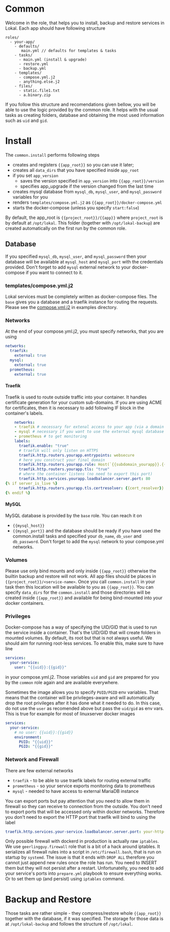 # Common

Welcome in the role, that helps you to install, backup and restore services
in Lokal. Each app should have following structure
```
roles/
  - your-app/
    - defaults/
       main.yml // defaults for templates & tasks
    - tasks/
      - main.yml (install & upgrade)
      - restore.yml
      - backup.yml
    - templates/
      - compose.yml.j2
      - anything.else.j2
    - files/
      - static.file1.txt
      - a.binary.zip
```

If you follow this structure and recomendations given bellow, you will be able
to use the logic provided by the common role. It helps with the usual tasks as
creating folders, database and obtaining the most used information such as `uid`
and `gid`.

# Install

The `common.install` performs following steps
- creates and registers `{{app_root}}` so you can use it later;
- creates all `data_dirs` that you have specified inside `app_root`
- if you set `app_version`
  - saves the version specified in `app_version` into `{{app_root}}/version`
  - specifies app_upgrade if the version changed from the last time
- creates mysql database from `mysql_db`, `mysql_user`, and `mysql_password` variables for you
- renders `templates/compose.yml.j2` as `{{app_root}}/docker-compose.yml`
- starts the docker-compose (unless you specify `start:false`)

By default, the app_root is `{{project_root}}/{{app}}` where `project_root` is
by default at `/opt/lokal`. This folder (together with `/opt/lokal-backup`) are
created automatically on the first run by the common role.

## Database

If you specified `mysql_db`, `mysql_user`, and `mysql_password` then your database
will be available at `mysql_host` and `mysql_port` with the credentials provided.
Don't forget to add `mysql` external network to your docker-compose if you want to
connect to it.

### templates/compose.yml.j2

Lokal services must be completely written as docker-compose files. The `base` 
gives you a database and a traefik instance for routing the requests. Please
see the [compose.yml.j2](examples/compose.yml.j2) in examples directory.

### Networks

At the end of your compose.yml.j2, you must specify networks, that you are using
```yaml
networks:
  traefik:
    external: true
  mysql:
    external: true
  prometheus:
    external: true
```

#### Traefik

Traefik is used to route outside traffic into your container. It handles certificate
generation for your custom sub-domains. If you are using ACME for certificates, then
it is necessary to add following IF block in the container's labels.

```yaml
    networks:
    - traefik # necessary for extenal access to your app (via a domain name)
    - mysql # necessary if you want to use the external mysql database
    - prometheus # to get monitoring
    labels:
      traefik.enable: "true"
      # traefik will only listen on HTTPS
      traefik.http.routers.yourapp.entrypoints: websecure
      # here you construct your final domain
      traefik.http.routers.yourapp.rule: Host(`{{subdomain_yourapp}}.{{domain}}`)
      traefik.http.routers.yourapp.tls: "true"
      # where the container listens (no need to export this port)
      traefik.http.services.yourapp.loadbalancer.server.port: 80 
{% if server_is_live %}
      traefik.http.routers.yourapp.tls.certresolver: {{cert_resolver}}
{% endif %}
```

#### MySQL

MySQL database is provided by the `base` role. You can reach it on 
- `{{mysql_host}}`
- `{{mysql_port}}`
and the database should be ready if you have used the common.install tasks and
specified your `db_name`, `db_user` and `db_password`. Don't forget to add the
`mysql` network to your compose.yml networks.

### Volumes

Please use only bind mounts and only inside `{{app_root}}` otherwise the builtin
backup and restore will not work. All app files should be places in `{{project_root}}/<service-name>`. 
Once you call `common.install` in your task then this location will be available to you as `{{app_root}}`.
You can specify `data_dirs` for the `common.install` and those directories will be created inside `{{app_root}}`
and available for being bind-mounted into your docker containers.

### Privileges

Docker-compose has a way of specifying the UID/GID that is used to run the
service inside a container. That's the UID/GID that will create folders in
mounted volumes. By default, its root but that is not always useful. We should
aim for running root-less services. To enable this, make sure to have line
```yaml
services:
  your-service:
    user: "{{uid}}:{{gid}}"
```
in your compose.yml.j2. Those variables `uid` and `gid` are prepared for
you by the `common` role again and are available everywhere.

Sometimes the image allows you to specify `PUID/PGID` env variables. That
means that the container will be privileges-aware and will automatically
drop the root privileges after it has done what it needed to do. In this
case, do not use the `user` as recomended above but pass the `uid/gid` as
env vars. This is true for example for most of linuxserver docker images
```yaml
services:
  your-service:
    # no user: {{uid}}:{{gid}}
    environment:
      PUID: "{{uid}}"
      PGID: "{{gid}}"
```

### Network and Firewall

There are few external networks
- `traefik` - to be able to use traefik labels for routing external traffic
- `prometheus` - so your service exports monitoring data to prometheus
- `mysql` - needed to have access to external MariaDB instance

You can export ports but pay attention that you need to allow them in firewall
so they can receive to connection from the outside. You don't need to export
ports that will be accessed only within docker networks. Therefore you don't 
need to export the HTTP port that traefik will bind to using the label
```yaml
traefik.http.services.your-service.loadbalancer.server.port: your-http-port
```

Only possible firewall with dockerd in production is actually raw `iptables`.
We use `geerlingguy.firewall` role that is a bit of a hack around iptables.
It serializes all firewall rules into a script in `/etc/firewall.bash`, that 
is run on startup by `systemd`. The issue is that it ends with `DROP ALL` 
therefore you cannot just append new rules once the role has run. You need 
to INSERT them but they will not persist after a restart. Unfortunatelly, 
you need to add your service's ports into `prepare.yml` playbook to ensure 
everything works. Or to set them up (and persist) using `iptables` command.


# Backup and Restore

Those tasks are rather simple - they compress/restore whole `{{app_root}}`
together with the database, if it was specified. The storage for those data
is at `/opt/lokal-backup` and follows the structure of `/opt/lokal`.